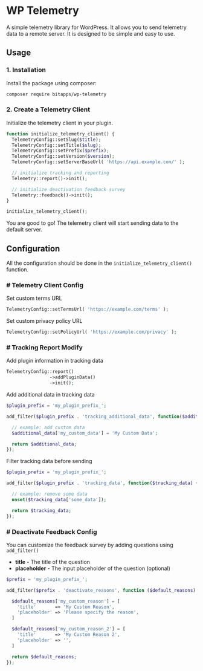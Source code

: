# WP Telemetry

A simple telemetry library for WordPress. It allows you to send telemetry data to a remote server. It is designed to be simple and easy to use.

## Usage

### 1. Installation

Install the package using composer:

```bash
composer require bitapps/wp-telemetry
```

### 2. Create a Telemetry Client

Initialize the telemetry client in your plugin.

```php
function initialize_telemetry_client() {
  TelemetryConfig::setSlug($title);
  TelemetryConfig::setTitle($slug);
  TelemetryConfig::setPrefix($prefix);
  TelemetryConfig::setVersion($version);
  TelemetryConfig::setServerBaseUrl( 'https://api.example.com/' );

  // initialize tracking and reporting
  Telemetry::report()->init();

  // initialize deactivation feedback survey
  Telemetry::feedback()->init();
}

initialize_telemetry_client();
```

You are good to go! The telemetry client will start sending data to the default server.

## Configuration

All the configuration should be done in the `initialize_telemetry_client()` function.

### # Telemetry Client Config

Set custom terms URL

```php
TelemetryConfig::setTermsUrl( 'https://example.com/terms' );
```

Set custom privacy policy URL

```php
TelemetryConfig::setPolicyUrl( 'https://example.com/privacy' );
```

### # Tracking Report Modify

Add plugin information in tracking data

```php
TelemetryConfig::report()
                ->addPluginData()
                ->init();
```

Add additional data in tracking data

```php
$plugin_prefix = 'my_plugin_prefix_';

add_filter($plugin_prefix . 'tracking_additional_data', function($additional_data) {

  // example: add custom data
  $additional_data['my_custom_data'] = 'My Custom Data';

  return $additional_data;
});
```

Filter tracking data before sending

```php
$plugin_prefix = 'my_plugin_prefix_';

add_filter($plugin_prefix . 'tracking_data', function($tracking_data) {

  // example: remove some data
  unset($tracking_data['some_data']);

  return $tracking_data;
});
```

### # Deactivate Feedback Config

You can customize the feedback survey by adding questions using `add_filter()`

- **title** - The title of the question
- **placeholder** - The input placeholder of the question (optional)

```php
$prefix = 'my_plugin_prefix_';

add_filter($prefix . 'deactivate_reasons', function ($default_reasons) {

  $default_reasons['my_custom_reason'] = [
    'title'       => 'My Custom Reason',
    'placeholder' => 'Please specify the reason',
  ]

  $default_reasons['my_custom_reason_2'] = [
    'title'       => 'My Custom Reason 2',
    'placeholder' => '',
  ]

  return $default_reasons;
});

```
